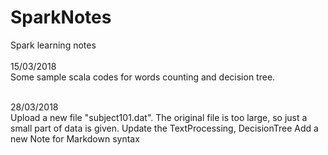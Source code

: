 # SparkNotes
Spark learning notes<br/><br/>
15/03/2018<br/>
Some sample scala codes for words counting and decision tree.<br/><br/>

28/03/2018<br/>
Upload a new file "subject101.dat". The original file is too large, so just a small part of data is given.
Update the TextProcessing, DecisionTree
Add a new Note for Markdown syntax
